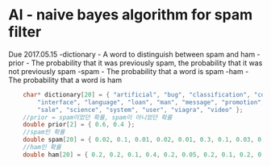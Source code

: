 AI - naive bayes algorithm for spam filter
===========================================
Due 2017.05.15
-dictionary - A word to distinguish between spam and ham
-prior - The probability that it was previously spam, the probability that it was not previously spam
-spam - The probability that a word is spam
-ham - The probability that a word is ham
```C
	char* dictionary[20] = { "artificial", "bug", "classification", "computer", "data", "fat", "human",
		"interface", "language", "loan", "man", "message", "promotion", "replica",
		"sale", "science", "system", "user", "viagra", "video" };
	//prior = spam이었던 확률, spam이 아니었던 확률
	double prior[2] = { 0.6, 0.4 };
	//spam인 확률
	double spam[20] = { 0.02, 0.1, 0.01, 0.02, 0.01, 0.3, 0.1, 0.03, 0.05, 0.3, 0.2, 0.2, 0.1, 0.2, 0.2, 0.1, 0.02, 0.1, 0.4, 0.2 };
	//ham인 확률
	double ham[20] = { 0.2, 0.2, 0.1, 0.4, 0.2, 0.05, 0.2, 0.1, 0.2, 0.01, 0.1, 0.1, 0.01, 0.02, 0.1, 0.2, 0.3, 0.2, 0.01, 0.1 };
  ```
